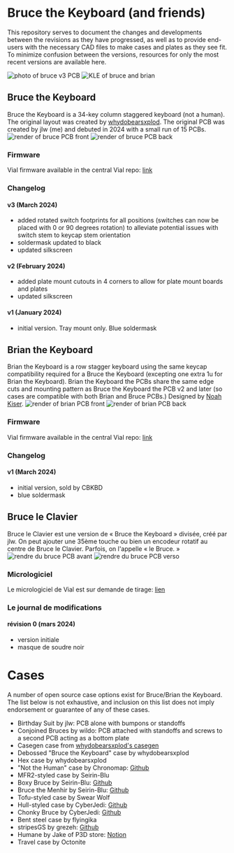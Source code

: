 # Bruce the Keyboard (and friends)

This repository serves to document the changes and developments between the revisions as they have progressed, as well as to provide end-users with the necessary CAD files to make cases and plates as they see fit. To minimize confusion between the versions, resources for only the most recent versions are available here.

![photo of bruce v3 PCB](/images/photo%20bruce%20v3%20pcb.png)
![KLE of bruce and brian](/images/the%20KLEs.png)

## Bruce the Keyboard
Bruce the Keyboard is a 34-key column staggered keyboard (not a human). The original layout was created by [whydobearsxplod](https://github.com/gleorepo). The original PCB was created by jlw (me) and debuted in 2024 with a small run of 15 PCBs.
![render of bruce PCB front](/images/bruce%20front.png)
![render of bruce PCB back](/images/bruce%20back.png)

### Firmware
Vial firmware available in the central Vial repo: [link](https://github.com/vial-kb/vial-qmk/tree/vial/keyboards/jlw/bruce_the_keyboard)

### Changelog
#### v3 (March 2024)
- added rotated switch footprints for all positions (switches can now be placed with 0 or 90 degrees rotation) to alleviate potential issues with switch stem to keycap stem orientation
- soldermask updated to black
- updated silkscreen
#### v2 (February 2024)
- added plate mount cutouts in 4 corners to allow for plate mount boards and plates
- updated silkscreen
#### v1 (January 2024)
- initial version. Tray mount only. Blue soldermask

## Brian the Keyboard

Brian the Keyboard is a row stagger keyboard using the same keycap compatibility required for a Bruce the Keyboard (excepting one extra 1u for Brian the Keyboard). Brian the Keyboard the PCBs share the same edge cuts and mounting pattern as Bruce the Keyboard the PCB v2 and later (so cases are compatible with both Brian and Bruce PCBs.) Designed by [Noah Kiser](https://github.com/KiserDesigns).
![render of brian PCB front](/images/brian%20front.png)
![render of brian PCB back](/images/brian%20back.png)

### Firmware
Vial firmware available in the central Vial repo: [link](https://github.com/vial-kb/vial-qmk/tree/vial/keyboards/jlw/brian_the_keyboard)

### Changelog
#### v1 (March 2024)
- initial version, sold by CBKBD
- blue soldermask

## Bruce le Clavier
Bruce le Clavier est une version de « Bruce the Keyboard » divisée, créé par jlw. On peut ajouter une 35ème touche ou bien un encodeur rotatif au centre de Bruce le Clavier. Parfois, on l'appelle « le Bruce. »
![rendre du bruce PCB avant](/images/le%20bruce%20avant.png)
![rendre du bruce PCB verso](/images/le%20bruce%20verso.png)

### Micrologiciel
Le micrologiciel de Vial est sur demande de tirage: [lien](https://github.com/vial-kb/vial-qmk/pull/703)

### Le journal de modifications
#### révision 0 (mars 2024)
- version initiale
- masque de soudre noir

# Cases
A number of open source case options exist for Bruce/Brian the Keyboard. The list below is not exhaustive, and inclusion on this list does not imply endorsement or guarantee of any of these cases.
- Birthday Suit by jlw: PCB alone with bumpons or standoffs
- Conjoined Bruces by wildo: PCB attached with standoffs and screws to a second PCB acting as a bottom plate
- Casegen case from [whydobearsxplod's casegen](https://github.com/gleorepo/Keyboard-Case-Generator)
- Debossed "Bruce the Keyboard" case by whydobearsxplod
- Hex case by whydobearsxplod
- "Not the Human" case by Chronomap: [Github](https://github.com/Chronomap/Not-The-Human)
- MFR2-styled case by Seirin-Blu
- Boxy Bruce by Seirin-Blu: [Github](https://github.com/seirin-blu/boxy-bruce)
- Bruce the Menhir by Seirin-Blu: [Github](https://github.com/seirin-blu/menhir-style-cases/tree/main/Bruce)
- Tofu-styled case by Swear Wolf
- Hull-styled case by CyberJedi: [Github](https://github.com/Ty-Fitz/Bruce-cases)
- Chonky Bruce by CyberJedi: [Github](https://github.com/Ty-Fitz/Bruce-cases)
- Bent steel case by flyingika
- stripesGS by grezeh: [Github](https://github.com/grezeh/stripesGS)
- Humane by Jake of P3D store: [Notion](https://p3dstore.notion.site/Humane-Bruce-Case-060ca12c705745f2b79338b428c0bc53)
- Travel case by Octonite
